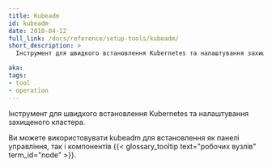 ```yaml
---
title: Kubeadm
id: kubeadm
date: 2018-04-12
full_link: /docs/reference/setup-tools/kubeadm/
short_description: >
  Інструмент для швидкого встановлення Kubernetes та налаштування захищеного кластера.

aka: 
tags:
- tool
- operation
---
```

Інструмент для швидкого встановлення Kubernetes та налаштування захищеного кластера.

<!--more--> 

Ви можете використовувати kubeadm для встановлення як панелі управління, так і компонентів {{< glossary_tooltip text="робочих вузлів" term_id="node" >}}.
